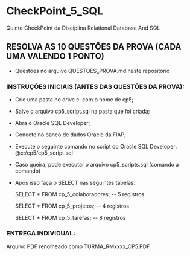 # CheckPoint_5_SQL
Quinto CheckPoint da Disciplina Relational Database And SQL

## RESOLVA AS 10 QUESTÕES DA PROVA (CADA UMA VALENDO 1 PONTO)
- Questões no arquivo QUESTOES_PROVA.md neste repositório

### INSTRUÇÕES INICIAIS (ANTES DAS QUESTÕES DA PROVA): 
- Crie uma pasta no drive c: com o nome de cp5; 
- Salve o arquivo cp5_script.sql na pasta que foi criada; 
- Abra o Oracle SQL Developer; 
- Conecte no banco de dados Oracle da FIAP; 
- Execute o seguinte comando no script do Oracle SQL Developer: @c:/cp5/cp5_script.sql 
- Caso queira, pode executar o arquivo cp5_scripts.sql (comando a comando) 
- Após isso faça o SELECT nas seguintes tabelas:

  SELECT * FROM cp_5_colaboradores; -- 5 registros 

  SELECT * FROM cp_5_projetos; -- 4 registros   

  SELECT * FROM cp_5_tarefas; -- 8 registros

### ENTREGA INDIVIDUAL:  
Arquivo PDF renomeado como TURMA_RMxxxx_CP5.PDF 

